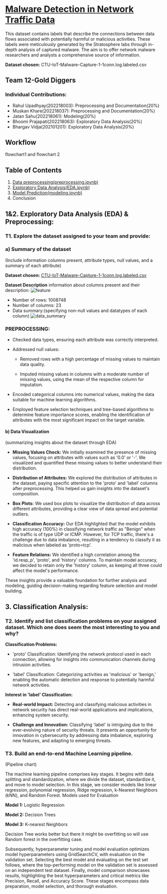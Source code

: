 # [Malware Detection in Network Traffic Data](https://www.kaggle.com/datasets/agungpambudi/network-malware-detection-connection-analysis/data?select=CTU-IoT-Malware-Capture-1-1conn.log.labeled.csv)

This dataset contains labels that describe the connections between data flows associated with potentially harmful or malicious activities. These labels were meticulously generated by the Stratosphere labs through in-depth analysis of captured malware. The aim is to offer network malware researchers and analysts a comprehensive source of information.

**Dataset chosen:** CTU-IoT-Malware-Capture-1-1conn.log.labeled.csv

## Team 12-Gold Diggers

### Individual Contributions:

- Rahul Upadhyay(202218003): Preprocessing and Documentation(20%)
- Muskan Khare(202218037): Preprocessing and Documentation(20%)
- Jatan Sahu(202218061): Modeling(20%)
- Bhoomi Prajapati(202218063): Exploratory Data Analysis(20%)
- Bhargav Vidja(202101201): Exploratory Data Analysis(20%)

## Workflow
flowchart1 and flowchart 2


## Table of Contents

1. [Data preprocessing(preprocessing.ipynb)](preprocessing.ipynb)
2. [Exploratory Data Analysis(EDA.ipynb)](EDA.ipynb)
3. [Model Prediction(modeling.ipynb)](modeling.ipynb)
4. Conclusion

## 1&2. Exploratory Data Analysis (EDA) & Preprocessing:

### T1. Explore the dataset assigned to your team and provide:

### **a) Summary of the dataset**
(Include information columns present, attribute types, null values, and a summary of each attribute)

**Dataset chosen:** [CTU-IoT-Malware-Capture-1-1conn.log.labeled.csv](https://www.kaggle.com/datasets/agungpambudi/network-malware-detection-connection-analysis/data?select=CTU-IoT-Malware-Capture-1-1conn.log.labeled.csv)

**Dataset Description**
information about columns present and their description:
  ![feature](Graphic/1.png)

- Number of rows: 1008748
- Number of columns: 23
- Data summary:(specifying non-null values and datatypes of each column)
  ![data_summary](Graphic/2.png)

### **PREPROCESSING:**
  * Checked data types, ensuring each attribute was correctly interpreted.
 
  * Addressed null values:
 
    - Removed rows with a high percentage of missing values to maintain data quality.
  
    - Imputed missing values in columns with a moderate number of missing values, using the mean of the respective column for imputation.
 
  * Encoded categorical columns into numerical values, making the data suitable for machine learning algorithms.
 
  * Employed feature selection techniques and tree-based algorithms to determine feature importance scores, enabling the identification of attributes with the most significant impact on the target variable.

#### **b) Data Visualization**
(summarizing insights about the dataset through EDA)
 
 - **Missing Values Check:** We initially examined the presence of missing values, focusing on attributes with values such as '0.0' or '-'. We visualized and quantified these missing values to better understand their distribution.
 
 - **Distribution of Attributes:** We explored the distribution of attributes in the dataset, paying specific attention to the 'proto' and 'label' columns after preprocessing. This helped us gain insights into the dataset's composition.
 
 - **Box Plots:** We used box plots to visualize the distribution of data across different attributes, providing a clear view of data spread and potential outliers.
 
 - **Classification Accuracy:** Our EDA highlighted that the model exhibits high accuracy (100%) in classifying network traffic as "Benign" when the traffic is of type UDP or ICMP. However, for TCP traffic, there's a challenge due to data imbalance, resulting in a tendency to classify it as malicious when labeled as 'proto=tcp'.
 
 - **Feature Relations:** We identified a high correlation among the 'id.resp_p', 'proto', and 'history' columns. To maintain model accuracy, we decided to retain only the 'history' column, as keeping all three could affect the model's performance.
 
 These insights provide a valuable foundation for further analysis and modeling, guiding decision-making regarding feature selection and model building.


## 3. Classification Analysis:

### T2. Identify and list classification problems on your assigned dataset. Which one does seem the most interesting to you and why?
**Classification Problems:**
 
  - 'proto' Classification: Identifying the network protocol used in each connection, allowing for insights into communication channels during intrusion activities.
  
  - 'label' Classification: Categorizing activities as 'malicious' or 'benign,' enabling the automatic detection and response to potentially harmful network activities.


**Interest in 'label' Classification:**

 - **Real-world Impact:** Detecting and classifying malicious activities in network security has direct real-world applications and implications, enhancing system security.
 
 - **Challenge and Innovation:** Classifying 'label' is intriguing due to the ever-evolving nature of security threats. It presents an opportunity for innovation in cybersecurity by addressing data imbalance, exploring new features, and adapting to emerging threats.


### T3. Build an end-to-end Machine Learning pipeline.

(Pipeline chart)

The machine learning pipeline comprises key stages. It begins with data splitting and standardization, where we divide the dataset, standardize it, and move to model selection. In this stage, we consider models like linear regression, polynomial regression, Ridge regression, k-Nearest Neighbors (kNN), and Random Forest.
Models used for Evaluation

**Model 1:** Logistic Regression 

**Model 2:** Decision Trees

**Model 3:** K-nearest Neighbors

Decision Tree works better but there it might be overfitting so will use Random forest in the overfitting case.

Subsequently, hyperparameter tuning and model evaluation optimizes model hyperparameters using GridSearchCV, with evaluation on the validation set. Selecting the best model and evaluating on the test set follows, where the top-performing model on the validation set is assessed on an independent test dataset. Finally, model comparison showcases results, highlighting the best hyperparameters and critical metrics like Precision, Recall, and Accuracy Score. These stages encompass data preparation, model selection, and thorough evaluation.

